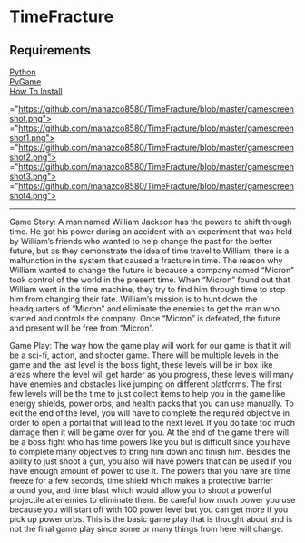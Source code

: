 # TimeFracture

<h2>Requirements</h2>
<a href="https://www.python.org/downloads/">Python</a><br>
<a href="https://www.lfd.uci.edu/~gohlke/pythonlibs/#pygame">PyGame</a><br>
<a href="https://www.youtube.com/watch?v=_GikMdhAhv0&t=58s">How To Install</a><br>

<img src>="https://github.com/manazco8580/TimeFracture/blob/master/gamescreenshot.png">
<img src>="https://github.com/manazco8580/TimeFracture/blob/master/gamescreenshot1.png">
<img src>="https://github.com/manazco8580/TimeFracture/blob/master/gamescreenshot2.png">
<img src>="https://github.com/manazco8580/TimeFracture/blob/master/gamescreenshot3.png">
<img src>="https://github.com/manazco8580/TimeFracture/blob/master/gamescreenshot4.png">

<hr>

<p>
Game Story:
A man named William Jackson has the powers to shift through time. He got his power during an accident with an experiment that was held by William’s friends who wanted to help change the past for the better future, but as they demonstrate the idea of time travel to William, there is a malfunction in the system that caused a fracture in time. The reason why William wanted to change the future is because a company named “Micron” took control of the world in the present time. When “Micron” found out that William went in the time machine, they try to find him through time to stop him from changing their fate. William’s mission is to hunt down the headquarters of “Micron” and eliminate the enemies to get the man who started and controls the company. Once “Micron” is defeated, the future and present will be free from “Micron”.  
</p>

<p>
Game Play:
The way how the game play will work for our game is that it will be a sci-fi, action, and shooter game. There will be multiple levels in the game and the last level is the boss fight, these levels will be in box like areas where the level will get harder as you progress, these levels will many have enemies and obstacles like jumping on different platforms. The first few levels will be the time to just collect items to help you in the game like energy shields, power orbs, and health packs that you can use manually. To exit the end of the level, you will have to complete the required objective in order to open a portal that will lead to the next level. If you do take too much damage then it will be game over for you. At the end of the game there will be a boss fight who has time powers like you but is difficult since you have to complete many objectives to bring him down and finish him. Besides the ability to just shoot a gun, you also will have powers that can be used if you have enough amount of power to use it. The powers that you have are time freeze for a few seconds, time shield which makes a protective barrier around you, and time blast which would allow you to shoot a powerful projectile at enemies to eliminate them. Be careful how much power you use because you will start off with 100 power level but you can get more if you pick up power orbs. This is the basic game play that is thought about and is not the final game play since some or many things from here will change.  
</p>
